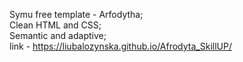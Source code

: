 Symu free template - Arfodytha;
<br>
Clean HTML and CSS;
<br>
Semantic and adaptive;
<br>
link - https://liubalozynska.github.io/Afrodyta_SkillUP/
